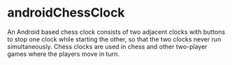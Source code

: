 # androidChessClock
An Android based chess clock consists of two adjacent clocks with buttons to stop one clock while starting the other, so that the two clocks never run simultaneously. Chess clocks are used in chess and other two-player games where the players move in turn.
